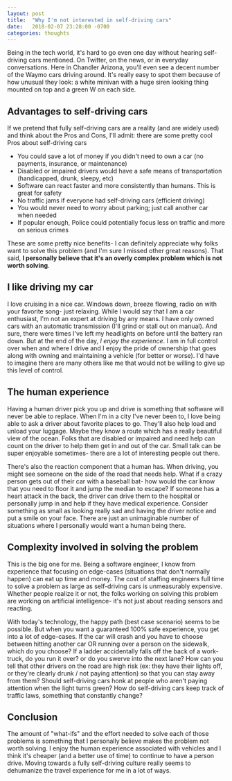 ```yaml
---
layout: post
title:  "Why I'm not interested in self-driving cars"
date:   2018-02-07 23:28:00 -0700
categories: thoughts
---
```


Being in the tech world, it's hard to go even one day without hearing self-driving cars mentioned. On Twitter, on the news, or in everyday conversations. Here in Chandler Arizona, you'll even see a decent number of the Waymo cars driving around. It's really easy to spot them because of how unusual they look: a white minivan with a huge siren looking thing mounted on top and a green W on each side.

## Advantages to self-driving cars
If we pretend that fully self-driving cars are a reality (and are widely used) and think about the Pros and Cons, I'll admit: there are some pretty cool Pros about self-driving cars
- You could save a lot of money if you didn't need to own a car (no payments, insurance, or maintenance)
- Disabled or impaired drivers would have a safe means of transportation (handicapped, drunk, sleepy, etc)
- Software can react faster and more consistently than humans. This is great for safety
- No traffic jams if everyone had self-driving cars (efficient driving)
- You would never need to worry about parking; just call another car when needed
- If popular enough, Police could potentially focus less on traffic and more on serious crimes

These are some pretty nice benefits- I can definitely appreciate why folks want to solve this problem (and I'm sure I missed other great reasons). That said, <strong>I personally believe that it's an overly complex problem which is not worth solving</strong>.

## I like driving my car
I love cruising in a nice car. Windows down, breeze flowing, radio on with your favorite song- just relaxing. While I would say that I am a car enthusiast, I'm not an expert at driving by any means. I have only owned cars with an automatic transmission (I'll grind or stall out on manual). And sure, there were times I've left my headlights on before until the battery ran down. But at the end of the day, <em>I enjoy the experience</em>. I am in full control over when and where I drive and I enjoy the pride of ownership that goes along with owning and maintaining a vehicle (for better or worse). I'd have to imagine there are many others like me that would not be willing to give up this level of control.

## The human experience
Having a human driver pick you up and drive is something that software will never be able to replace. When I'm in a city I've never been to, I love being able to ask a driver about favorite places to go. They'll also help load and unload your luggage. Maybe they know a route which has a really beautiful view of the ocean. Folks that are disabled or impaired and need help can count on the driver to help them get in and out of the car. Small talk can be super enjoyable sometimes- there are a lot of interesting people out there.

There's also the reaction component that a human has. When driving, you might see someone on the side of the road that needs help. What if a crazy person gets out of their car with a baseball bat- how would the car know that you need to floor it and jump the median to escape? If someone has a heart attack in the back, the driver can drive them to the hospital or personally jump in and help if they have medical experience. Consider something as small as looking really sad and having the driver notice and put a smile on your face. There are just an unimaginable number of situations where I personally would want a human being there.

## Complexity involved in solving the problem
This is the big one for me. Being a software engineer, I know from experience that focusing on edge-cases (situations that don't normally happen) can eat up time and money. The cost of staffing engineers full time to solve a problem as large as self-driving cars is unmeasurably expensive. Whether people realize it or not, the folks working on solving this problem are working on artificial intelligence- it's not just about reading sensors and reacting.

With today's technology, the happy path (best case scenario) seems to be possible. But when you want a guaranteed 100% safe experience, you get into a lot of edge-cases. If the car will crash and you have to choose between hitting another car OR running over a person on the sidewalk, which do you choose? If a ladder accidentally falls off the back of a work-truck, do you run it over? or do you swerve into the next lane? How can you tell that other drivers on the road are high risk (ex: they have their lights off, or they're clearly drunk / not paying attention) so that you can stay away from them? Should self-driving cars honk at people who aren't paying attention when the light turns green? How do self-driving cars keep track of traffic laws, something that constantly change?

## Conclusion
The amount of "what-ifs" and the effort needed to solve each of those problems is something that I personally believe makes the problem not worth solving. I enjoy the human experience associated with vehicles and I think it's cheaper (and a better use of time) to continue to have a person drive. Moving towards a fully self-driving culture really seems to dehumanize the travel experience for me in a lot of ways.
